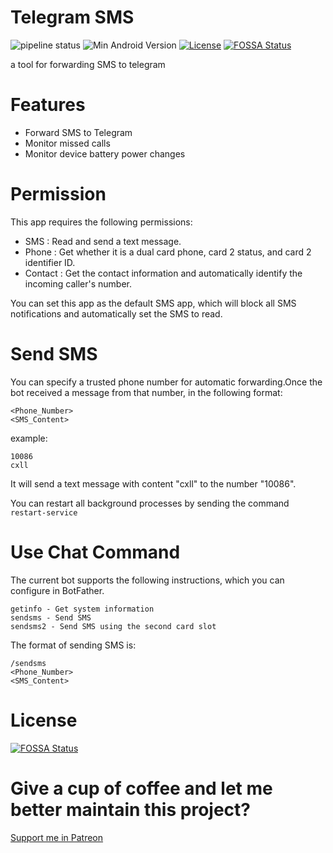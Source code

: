 # Telegram SMS

![pipeline status](https://badges.git.reallct.com/qwe7002/telegram-sms/badges/master/pipeline.svg)
![Min Android Version](https://img.shields.io/badge/android-22+-orange.svg)
[![License](https://img.shields.io/badge/License-BSD%203--Clause-blue.svg)](https://github.com/qwe7002/telegram-sms/blob/master/LICENSE)
[![FOSSA Status](https://app.fossa.io/api/projects/git%2Bgithub.com%2Fqwe7002%2Ftelegram-sms.svg?type=shield)](https://app.fossa.io/projects/git%2Bgithub.com%2Fqwe7002%2Ftelegram-sms?ref=badge_shield)

a tool for forwarding SMS to telegram


Features
========

* Forward SMS to Telegram
* Monitor missed calls
* Monitor device battery power changes

Permission
==========

This app requires the following permissions:

- SMS : Read and send a text message.
- Phone : Get whether it is a dual card phone, card 2 status, and card 2 identifier ID.
- Contact : Get the contact information and automatically identify the incoming caller's number.

You can set this app as the default SMS app, which will block all SMS notifications and automatically set the SMS to read.

Send SMS
========

You can specify a trusted phone number for automatic forwarding.Once the bot received a message from that number, in the following format:

```
<Phone_Number>
<SMS_Content>
```
example:
```
10086
cxll
```

It will send a text message with content "cxll" to the number "10086".

You can restart all background processes by sending the command `restart-service`

Use Chat Command
================

The current bot supports the following instructions, which you can configure in BotFather.

```
getinfo - Get system information
sendsms - Send SMS
sendsms2 - Send SMS using the second card slot
```

The format of sending SMS is:

```
/sendsms
<Phone_Number>
<SMS_Content>
```

License
=======

[![FOSSA Status](https://app.fossa.io/api/projects/git%2Bgithub.com%2Fqwe7002%2Ftelegram-sms.svg?type=large)](https://app.fossa.io/projects/git%2Bgithub.com%2Fqwe7002%2Ftelegram-sms?ref=badge_large)

Give a cup of coffee and let me better maintain this project?
=============================================================

[Support me in Patreon](https://www.patreon.com/user?u=16899295)